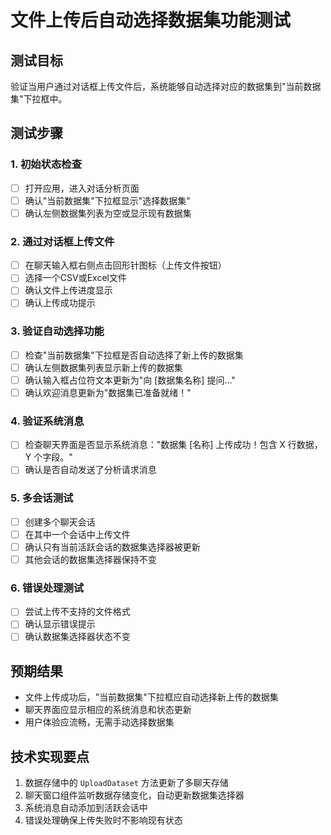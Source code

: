 # 文件上传后自动选择数据集功能测试

## 测试目标
验证当用户通过对话框上传文件后，系统能够自动选择对应的数据集到"当前数据集"下拉框中。

## 测试步骤

### 1. 初始状态检查
- [ ] 打开应用，进入对话分析页面
- [ ] 确认"当前数据集"下拉框显示"选择数据集"
- [ ] 确认左侧数据集列表为空或显示现有数据集

### 2. 通过对话框上传文件
- [ ] 在聊天输入框右侧点击回形针图标（上传文件按钮）
- [ ] 选择一个CSV或Excel文件
- [ ] 确认文件上传进度显示
- [ ] 确认上传成功提示

### 3. 验证自动选择功能
- [ ] 检查"当前数据集"下拉框是否自动选择了新上传的数据集
- [ ] 确认左侧数据集列表显示新上传的数据集
- [ ] 确认输入框占位符文本更新为"向 [数据集名称] 提问..."
- [ ] 确认欢迎消息更新为"数据集已准备就绪！"

### 4. 验证系统消息
- [ ] 检查聊天界面是否显示系统消息："数据集 [名称] 上传成功！包含 X 行数据，Y 个字段。"
- [ ] 确认是否自动发送了分析请求消息

### 5. 多会话测试
- [ ] 创建多个聊天会话
- [ ] 在其中一个会话中上传文件
- [ ] 确认只有当前活跃会话的数据集选择器被更新
- [ ] 其他会话的数据集选择器保持不变

### 6. 错误处理测试
- [ ] 尝试上传不支持的文件格式
- [ ] 确认显示错误提示
- [ ] 确认数据集选择器状态不变

## 预期结果
- 文件上传成功后，"当前数据集"下拉框应自动选择新上传的数据集
- 聊天界面应显示相应的系统消息和状态更新
- 用户体验应流畅，无需手动选择数据集

## 技术实现要点
1. 数据存储中的 `UploadDataset` 方法更新了多聊天存储
2. 聊天窗口组件监听数据存储变化，自动更新数据集选择器
3. 系统消息自动添加到活跃会话中
4. 错误处理确保上传失败时不影响现有状态
